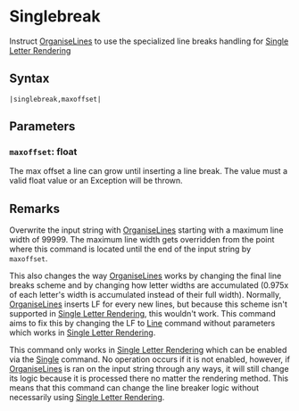 # Singlebreak

Instruct [OrganiseLines](../../Related%20Systems/Automatic%20Line%20Breaks/OrganiseLines.md) to use the specialized line breaks handling for [Single Letter Rendering](../../Letter%20Rendering%20Methods/Single%20Letter%20Rendering.md)

## Syntax

````
|singlebreak,maxoffset|
````

## Parameters

### `maxoffset`: float

The max offset a line can grow until inserting a line break. The value must a valid float value or an Exception will be thrown.

## Remarks

Overwrite the input string with [OrganiseLines](../../Related%20Systems/Automatic%20Line%20Breaks/OrganiseLines.md) starting with a maximum line width of 99999. The maximum line width gets overridden from the point where this command is located until the end of the input string by `maxoffset`. 

This also changes the way [OrganiseLines](../../Related%20Systems/Automatic%20Line%20Breaks/OrganiseLines.md) works by changing the final line breaks scheme and by changing how letter widths are accumulated (0.975x of each letter's width is accumulated instead of their full width). Normally, [OrganiseLines](../../Related%20Systems/Automatic%20Line%20Breaks/OrganiseLines.md) inserts LF for every new lines, but because this scheme isn't supported in [Single Letter Rendering](../../Letter%20Rendering%20Methods/Single%20Letter%20Rendering.md), this wouldn't work. This command aims to fix this by changing the LF to [Line](Line.md) command without parameters which works in [Single Letter Rendering](../../Letter%20Rendering%20Methods/Single%20Letter%20Rendering.md).

This command only works in [Single Letter Rendering](../../Letter%20Rendering%20Methods/Single%20Letter%20Rendering.md) which can be enabled via the [Single](Single.md) command. No operation occurs if it is not enabled, however, if [OrganiseLines](../../Related%20Systems/Automatic%20Line%20Breaks/OrganiseLines.md) is ran on the input string through any ways, it will still change its logic because it is processed there no matter the rendering method. This means that this command can change the line breaker logic without necessarily using [Single Letter Rendering](../../Letter%20Rendering%20Methods/Single%20Letter%20Rendering.md).
